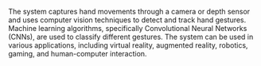 The system captures hand movements through a camera or depth sensor and uses computer vision techniques to detect and track hand gestures. Machine learning algorithms, specifically Convolutional Neural Networks (CNNs), are used to classify different gestures. The system can be used in various applications, including virtual reality, augmented reality, robotics, gaming, and human-computer interaction.
